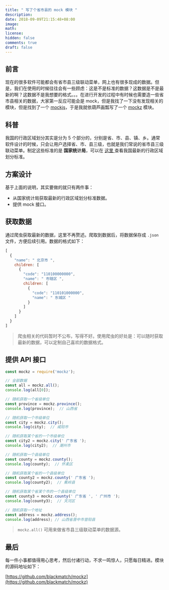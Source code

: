 ```yaml
---
title: " 写了个省市县的 mock 模块 "
description: 
date: 2018-09-09T21:15:48+08:00
image: 
math: 
license: 
hidden: false
comments: true
draft: false
---
```


## 前言

现在的很多软件可能都会有省市县三级联动菜单，网上也有很多现成的数据。但是，我们在使用的时候往往会有一些顾虑：这是不是标准的数据？这数据是不是最新的啊？这数据不是我想要的格式。。。在进行开发的过程中有时候也需要造一些省市县相关的数据，大家第一反应可能会是 mock，但是我找了一下没有发现相关的模块，但是找到了一个 [mockjs](https://github.com/nuysoft/Mock/tree/refactoring)，于是我就依葫芦画瓢写了一个 [mockz](https://github.com/blackmatch/mockz) 模块。

## 科普

我国的行政区域划分其实是分为 5 个部分的，分别是省、市、县、镇、乡。通常软件设计的时候，只会让用户选择省、市、县三级，也就是我们常说的省市县三级联动菜单。制定这些标准的是 **国家统计局**，可以在 [ 这里 ](http://www.stats.gov.cn/tjsj/tjbz/tjyqhdmhcxhfdm/) 查看我国最新的行政区域划分标准。

## 方案设计

基于上面的说明，其实要做的就只有两件事：

* 从国家统计局获取最新的行政区域划分标准数据。
* 提供 mock 接口。

## 获取数据

通过爬虫获取最新的数据，这里不再赘述。爬取到数据后，将数据保存成 `.json` 文件，方便后续引用。数据的格式如下：

```javascript
[
  {
    "name": " 北京市 ",
    children: [
      {
        "code": "110100000000",
        "name": " 市辖区 ",
        children: [
          {
            "code": "110101000000",
            "name": " 东城区 "
          }
        ]
      }
    ]
  }
]
```

> 爬虫相关的代码暂时不公布，写得不好。使用爬虫的好处是：可以随时获取最新的数据，可以定制自己喜欢的数据格式。

## 提供 API 接口

```javascript
const mockz = require('mockz');

// 全部数据
const all = mockz.all();
console.log(all[0]);

// 随机获取一个省级单位
const province = mockz.province();
console.log(province);  // 山西省

// 随机获取一个市级单位
const city = mockz.city();
console.log(city);  // 咸阳市

// 随机获取某个省的一个市级单位
const city2 = mockz.city(' 广东省 ');
console.log(city2);  // 潮州市

// 随机获取一个县级单位
const county = mockz.county();
console.log(county);  // 怀柔区

// 随机获取某个省的一个县级单位
const county2 = mockz.county(' 广东省 ');
console.log(county2);  // 蕉岭县

// 随机获取某个省某个市的一个县级单位
const county3 = mockz.county(' 广东省 ', ' 广州市 ');
console.log(county3);  // 天河区

// 随机获取一个地址
const address = mockz.address();
console.log(address); // 山西省晋中市昔阳县
```

> `mockz.all()` 可用来做省市县三级联动菜单的数据源。

## 最后

每一件小事都值得用心思考，然后付诸行动，不求一鸣惊人，只愿每日精进。模块的源码地址如下：

[https://github.com/blackmatch/mockz](https://github.com/blackmatch/mockz)
